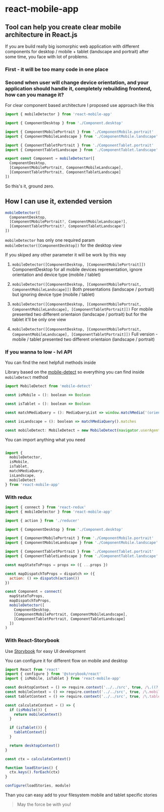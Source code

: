 # react-mobile-app

## Tool can help you create clear mobile architecture in React.js

If you are build really big isomorphic web application with different components for desktop / mobile + tablet (landscape and portrait) after some time, you face with lot of problems.

### First - it will be too many code in one place

### Second when user will change device orientation, and your application should handle it, completely rebuilding frontend, how can you manage it?

For clear component based architecture I proposed use approach like this

```javascript
import { mobileDetector } from 'react-mobile-app'

import { ComponentDesktop } from './Component.desktop'

import { ComponentMobilePortrait } from './ComponentMobile.portrait'
import { ComponentMobileLandscape } from './ComponentMobile.landscape'

import { ComponentTabletPortrait } from './ComponentTablet.portrait'
import { ComponentTabletLandscape } from './ComponentTablet.landscape'

export const Component = mobileDetector([
  ComponentDesktop,
  [ComponentMobilePortrait, ComponentMobileLandscape],
  [ComponentTabletPortrait, ComponentTabletLandscape]
])
```

So this's it, ground zero.

## How I can use it, extended version

```javascript
mobileDetector([
  ComponentDesktop,
  [ComponentMobilePortrait?, ComponentMobileLandscape?],
  [ComponentTabletPortrait?, ComponentTabletLandscape?]
])
```

`mobileDetector` has only one required param `mobileDetector([ComponentDesktop])` for the desktop view

If you skiped any other parameter it will be work by this way

1. `mobileDetector([ComponentDesktop, [ComponentMobilePortrait]])` 
ComponentDesktop for all mobile devices representation, ignore orientation and device type (mobile / tablet)

2. `mobileDetector([ComponentDesktop, [ComponentMobilePortrait, ComponentMobileLandscape]])`
Both presentations (landscape / portrait) but ignoring device type (mobile / tablet)

3. `mobileDetector([ComponentDesktop, [ComponentMobilePortrait, ComponentMobileLandscape], [ComponentTabletPortrait]])`
For mobile presented two different orientaion (landscape / portrait) but for the tablet it'll be only one view

4. `mobileDetector([ComponentDesktop, [ComponentMobilePortrait, ComponentMobileLandscape], [ComponentTabletPortrait]])`
Full version - mobile / tablet presented two different orientaion (landscape / portrait)

### If you wanna to low - lvl API

You can find the next helpfull methods inside

Library based on the [mobile-detect](https://github.com/hgoebl/mobile-detect.js) so everything you can find inside `mobileDetect` method

```javascript
import MobileDetect from 'mobile-detect'

const isMobile = (): boolean => Boolean

const isTablet = (): boolean => Boolean

const matchMediaQuery = (): MediaQueryList => window.matchMedia('(orientation: landscape)')

const isLandscape = (): boolean => matchMediaQuery().matches

const mobileDetect: MobileDetect = new MobileDetect(navigator.userAgent)

```

You can import anything what you need

```javascript

import {
  mobileDetector,
  isMobile,
  isTablet,
  matchMediaQuery,
  isLandscape,
  mobileDetect
} from 'react-mobile-app'

```

### With redux

```javascript
import { connect } from 'react-redux'
import { mobileDetector } from 'react-mobile-app'

import { action } from './reducer'

import { ComponentDesktop } from './Component.desktop'

import { ComponentMobilePortrait } from './ComponentMobile.portrait'
import { ComponentMobileLandscape } from './ComponentMobile.landscape'

import { ComponentTabletPortrait } from './ComponentTablet.portrait'
import { ComponentTabletLandscape } from './ComponentTablet.landscape'

const mapStateToProps = props => ({ ...props })

const mapDispatchToProps = dispatch => ({
  action: () => dispatch(action())
})

const Component = connect(
  mapStateToProps,
  mapDispatchToProps,
  mobileDetector([
    ComponentDesktop,
    [ComponentMobilePortrait, ComponentMobileLandscape],
    [ComponentTabletPortrait, ComponentTabletLandscape]
  ])
)
```

### With React-Storybook

Use [Storybook](https://github.com/storybooks/storybook) for easy UI development

You can configure it for different flow on mobile and desktop

```javascript
import React from 'react'
import { configure } from '@storybook/react'
import { isMobile, isTablet } from 'react-mobile-app'

const desktopContext = () => require.context('../../src', true, /\.((?!mobile)|(?!tablet))\..*\.story\.js$/)
const mobileContext = () => require.context('../../src', true, /\.mobile\.story\.js$/)
const tabletContext = () => require.context('../../src', true, /\.tablet\.story\.js$/)

const calculateContext = () => {
  if (isMobile()) {
    return mobileContext()
  }

  if (isTablet()) {
    tabletContext()
  }

  return desktopContext()
}

const ctx = calculateContext()

function loadStories() {
  ctx.keys().forEach(ctx)
}

configure(loadStories, module)

```

Than you can easy add to your filesystem mobile and tablet specific stories

> May the force be with you!
